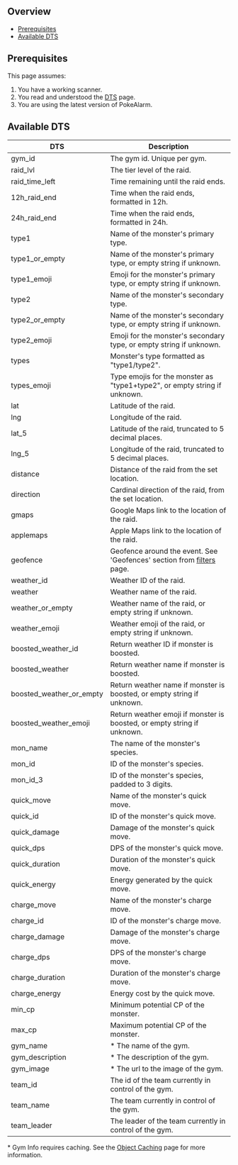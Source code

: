 ## Overview

* [Prerequisites](#prerequisites)
* [Available DTS](#available-dts)

## Prerequisites

This page assumes:

1. You have a working scanner.
2. You read and understood the [DTS](Dynamic-Text-Substitution) page.
3. You are using the latest version of PokeAlarm.

## Available DTS

| DTS              | Description                                             |
|----------------- |-------------------------------------------------------- |
| gym_id           | The gym id. Unique per gym.                             |
| raid_lvl         | The tier level of the raid.                             |
| raid_time_left   | Time remaining until the raid ends.                     |
| 12h_raid_end     | Time when the raid ends, formatted in 12h.              |
| 24h_raid_end     | Time when the raid ends, formatted in 24h.              |
| type1            | Name of the monster's primary type.                     |
| type1_or_empty   | Name of the monster's primary type, or empty string if unknown. |
| type1_emoji      | Emoji for the monster's primary type, or empty string if unknown. |
| type2            | Name of the monster's secondary type.                   |
| type2_or_empty   | Name of the monster's secondary type, or empty string if unknown. |
| type2_emoji      | Emoji for the monster's secondary type, or empty string if unknown. |
| types            | Monster's type formatted as "type1/type2".              |
| types_emoji      | Type emojis for the monster as "type1+type2", or empty string if unknown. |
| lat              | Latitude of the raid.                                   |
| lng              | Longitude of the raid.                                  |
| lat_5            | Latitude of the raid, truncated to 5 decimal places.    |
| lng_5            | Longitude of the raid, truncated to 5 decimal places.   |
| distance         | Distance of the raid from the set location.             |
| direction        | Cardinal direction of the raid, from the set location.  |
| gmaps            | Google Maps link to the location of the raid.           |
| applemaps        | Apple Maps link to the location of the raid.            |
| geofence         | Geofence around the event. See 'Geofences' section from [filters](Filters-Overview#geofence) page.|
| weather_id       | Weather ID of the raid.                                 |
| weather          | Weather name of the raid.                               |
| weather_or_empty | Weather name of the raid, or empty string if unknown.   |
| weather_emoji    | Weather emoji of the raid, or empty string if unknown.  |
| boosted_weather_id | Return weather ID if monster is boosted.              |
| boosted_weather  | Return weather name if monster is boosted.              |
| boosted_weather_or_empty | Return weather name if monster is boosted, or empty string if unknown. |
| boosted_weather_emoji | Return weather emoji if monster is boosted, or empty string if unknown. |
| mon_name         | The name of the monster's species.                      |
| mon_id           | ID of the monster's species.                            |
| mon_id_3         | ID of the monster's species, padded to 3 digits.        |
| quick_move       | Name of the monster's quick move.                       |                
| quick_id         | ID of the monster's quick move.                         |
| quick_damage     | Damage of the monster's quick move.                     |
| quick_dps        | DPS of the monster's quick move.                        |
| quick_duration   | Duration of the monster's quick move.                   |
| quick_energy     | Energy generated by the quick move.                     |
| charge_move      | Name of the monster's charge move.                      |
| charge_id        | ID of the monster's charge move.                        |
| charge_damage    | Damage of the monster's charge move.                    |
| charge_dps       | DPS of the monster's charge move.                       |
| charge_duration  | Duration of the monster's charge move.                  |
| charge_energy    | Energy cost by the quick move.                          |
| min_cp           | Minimum potential CP of the monster.                    |
| max_cp           | Maximum potential CP of the monster.                    |
| gym_name         | * The name of the gym.                                  |
| gym_description  | * The description of the gym.                           |
| gym_image        | * The url to the image of the gym.                      |
| team_id          | The id of the team currently in control of the gym.     |
| team_name        | The team currently in control of the gym.               |
| team_leader      | The leader of the team currently in control of the gym. |

\* Gym Info requires caching. See the
[Object Caching](Object-Caching) page for more information.
